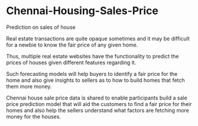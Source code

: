# Chennai-Housing-Sales-Price
Prediction on sales of house

Real estate transactions are quite opaque sometimes and it may be 
difficult for a newbie to know the fair price of any given home.

Thus, multiple real estate websites have the functionality to 
predict the prices of houses given different features regarding it.

Such forecasting models will help buyers to identify a fair price 
for the home and also give insights to 
sellers as to how to build homes that fetch them more money. 

Chennai house sale price data is shared to enable participants build a 
sale price prediction model that will aid the customers to find a fair price for their 
homes and also help the sellers understand what factors are fetching more money for the houses.

